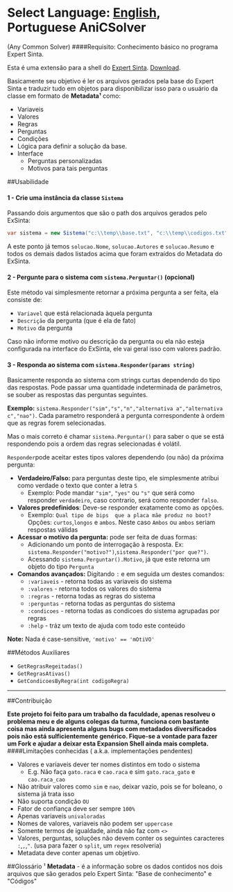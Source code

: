 Select Language: [English](https://github.com/AnisanWesley/anisan-college/blob/master/AniCSolver), **Portuguese**
AniCSolver
========
(Any Common Solver)
####Requisito: Conhecimento básico no programa Expert Sinta.

Esta é uma extensão para a shell do [Expert Sinta](http://www.lia.ufc.br/~bezerra/exsinta/). [Download](ftp://ftp.lia.ufc.br/sinta/sinta.zip). 

Basicamente seu objetivo é ler os arquivos gerados pela base do Expert Sinta e traduzir tudo em objetos para disponibilizar isso para o usuário da classe em formato de **Metadata¹** como:
* Variaveis
* Valores
* Regras
* Perguntas
* Condições
* Lógica para definir a solução da base.
* Interface
	* Perguntas personalizadas
	* Motivos para tais perguntas


##Usabilidade


#### 1 - Crie uma instância da classe `Sistema`
Passando dois argumentos que são o path dos arquivos gerados pelo ExSinta:
```csharp
var sistema = new Sistema("c:\\temp\\base.txt", "c:\\temp\\codigos.txt");
```

A este ponto já temos `solucao.Nome`, `solucao.Autores` e `solucao.Resumo` e todos os demais dados listados acima que foram extraídos do Metadata do ExSinta.

#### 2 - Pergunte para o sistema com `sistema.Perguntar()` **(opcional)**
Este método vai simplesmente retornar a próxima pergunta a ser feita, ela consiste de:
* `Variavel` que está relacionada àquela pergunta
* `Descrição` da pergunta (que é ela de fato)
* `Motivo` da pergunta

Caso não informe motivo ou descrição da pergunta ou ela não esteja configurada na interface do ExSinta, ele vai geral isso com valores padrão.


#### 3 - Responda ao sistema com `sistema.Responder(params string)`
Basicamente responda ao sistema com strings curtas dependendo do tipo das respostas.
Pode passar uma quantidade indeterminada de parâmetros, se souber as respostas das perguntas seguintes.

**Exemplo:** `sistema.Responder("sim","s","n","alternativa a","alternativa c","nao")`. 
Cada parametro responderá a pergunta correspondente à ordem que as regras forem selecionadas.

Mas o mais correto é chamar `sistema.Perguntar()` para saber o que se está respondendo pois a ordem das regras selecionadas é volátil.

`Responder`pode aceitar estes tipos valores dependendo (ou não) da próxima pergunta:
* **Verdadeiro/Falso:** para perguntas deste tipo, ele simplesmente atribui como verdade o texto que conter a letra `S`
	*	Exemplo: Pode mandar `"sim"`, `"yes"` ou `"s"` que será como responder `verdadeiro`, caso contrario, será como responder `falso`.
* **Valores predefinidos**: Deve-se responder exatamente como as opções.
	*	Exemplo: `Qual tipo de bips  que a placa mãe produz no boot?` Opções: `curtos`,`longos` e `ambos`. Neste caso `Ambos` ou `ambos` seriam respostas válidas
* **Acessar o motivo da pergunta:** pode ser feita de duas formas:
	*	Adicionando um ponto de interrogação à resposta. Ex: `sistema.Responder("motivo?")`,`sistema.Responder("por que?")`.
	*	Acessando `sistema.Perguntar().Motivo`, já que este retorna um objeto do tipo `Pergunta`
* **Comandos avançados:** Digitando `:` e em seguida um destes comandos:
  *  `:variaveis` - retorna todas as variaveis do sistema
  *  `:valores` - retorna todos os valores do sistema
  *  `:regras` - retorna todas as regras do sistema
  *  `:perguntas` - retorna todas as perguntas do sistema
  *  `:condicoes` - retorna todas as condicoes do sistema agrupadas por regras
  *  `:help` - tráz um texto de ajuda com todo este conteúdo

**Note:** Nada é case-sensitive, `'motivo' == 'mOtiVO'`

##Métodos Auxiliares
* `GetRegrasRegeitadas()`
* `GetRegrasAtivas()`
* `GetCondicoesByRegra(int codigoRegra)`

---
##Contribuição

**Este projeto foi feito para um trabalho da faculdade, apenas resolveu o problema meu e de alguns colegas da turma, funciona com bastante coisa mas ainda apresenta alguns bugs com metadados diversificados pois não está sulficientemente genérico.
Fique-se a vontade para fazer um Fork e ajudar a deixar esta Expansion Shell ainda mais completa.**
####Limitações conhecidas ( a.k.a. implementações pendentes)

* Valores e variaveis dever ter nomes distintos em todo o sistema
	* E.g. Não faça `gato.raca` e `cao.raca` e sim `gato.raca_gato` e `cao.raca_cao`
* Não atribuir valores como `sim` e `nao`, deixar vazio, pois se for boleano, o sistema já trata isso
* Não suporta condição `OU`
* Fator de confiança deve ser sempre `100%`
* Apenas variaveis `univaloradas`
* Nomes de valores, variaveis não podem ser `uppercase`
* Somente termos de igualdade, ainda não faz com `<>`
* Valores, perguntas, soluções não devem conter os seguintes caracteres `:`,`,`,`"`. (usa para fazer o `split`, um `regex` resolveria)
* Metadata deve conter apenas um objetivo. 

##Glossário
¹ **Metadata** - é a informação sobre os dados contidos nos dois arquivos que são gerados pelo Expert Sinta: "Base de conhecimento" e "Códigos"